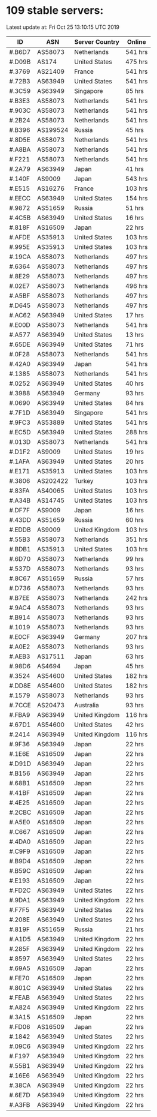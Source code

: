 # 109 stable servers:

Latest update at: Fri Oct 25 13:10:15 UTC 2019

| ID | ASN | Server Country | Online |
| -- | --- | -------------- | ------ |
| #.B6D7 | AS58073 | Netherlands | 541 hrs |
| #.D09B | AS174 | United States | 475 hrs |
| #.3769 | AS21409 | France | 541 hrs |
| #.72B3 | AS63949 | United States | 541 hrs |
| #.3C59 | AS63949 | Singapore | 85 hrs |
| #.B3E3 | AS58073 | Netherlands | 541 hrs |
| #.903C | AS58073 | Netherlands | 541 hrs |
| #.2B24 | AS58073 | Netherlands | 541 hrs |
| #.B396 | AS199524 | Russia | 45 hrs |
| #.8D5E | AS58073 | Netherlands | 541 hrs |
| #.A8BA | AS58073 | Netherlands | 541 hrs |
| #.F221 | AS58073 | Netherlands | 541 hrs |
| #.2A79 | AS63949 | Japan | 41 hrs |
| #.140F | AS9009 | Japan | 543 hrs |
| #.E515 | AS16276 | France | 103 hrs |
| #.EECC | AS63949 | United States | 154 hrs |
| #.9872 | AS51659 | Russia | 51 hrs |
| #.4C5B | AS63949 | United States | 16 hrs |
| #.818F | AS16509 | Japan | 22 hrs |
| #.AFDE | AS35913 | United States | 103 hrs |
| #.995E | AS35913 | United States | 103 hrs |
| #.19CA | AS58073 | Netherlands | 497 hrs |
| #.6364 | AS58073 | Netherlands | 497 hrs |
| #.8E29 | AS58073 | Netherlands | 497 hrs |
| #.02E7 | AS58073 | Netherlands | 496 hrs |
| #.A5BF | AS58073 | Netherlands | 497 hrs |
| #.D645 | AS58073 | Netherlands | 497 hrs |
| #.AC62 | AS63949 | United States | 17 hrs |
| #.E00D | AS58073 | Netherlands | 541 hrs |
| #.A577 | AS63949 | United States | 13 hrs |
| #.65DE | AS63949 | United States | 71 hrs |
| #.0F28 | AS58073 | Netherlands | 541 hrs |
| #.42A0 | AS63949 | Japan | 541 hrs |
| #.1385 | AS58073 | Netherlands | 541 hrs |
| #.0252 | AS63949 | United States | 40 hrs |
| #.3988 | AS63949 | Germany | 93 hrs |
| #.0690 | AS63949 | United States | 84 hrs |
| #.7F1D | AS63949 | Singapore | 541 hrs |
| #.9FC3 | AS53889 | United States | 541 hrs |
| #.EC5D | AS63949 | United States | 288 hrs |
| #.013D | AS58073 | Netherlands | 541 hrs |
| #.D1F2 | AS9009 | United States | 19 hrs |
| #.1AFA | AS63949 | United States | 20 hrs |
| #.E171 | AS35913 | United States | 103 hrs |
| #.3806 | AS202422 | Turkey | 103 hrs |
| #.83FA | AS40065 | United States | 103 hrs |
| #.A34B | AS14745 | United States | 103 hrs |
| #.DF7F | AS9009 | Japan | 16 hrs |
| #.43DD | AS51659 | Russia | 60 hrs |
| #.EDDB | AS9009 | United Kingdom | 103 hrs |
| #.55B3 | AS58073 | Netherlands | 351 hrs |
| #.BDB1 | AS35913 | United States | 103 hrs |
| #.6D70 | AS58073 | Netherlands | 99 hrs |
| #.537D | AS58073 | Netherlands | 93 hrs |
| #.8C67 | AS51659 | Russia | 57 hrs |
| #.D736 | AS58073 | Netherlands | 93 hrs |
| #.B7EE | AS58073 | Netherlands | 242 hrs |
| #.9AC4 | AS58073 | Netherlands | 93 hrs |
| #.B914 | AS58073 | Netherlands | 93 hrs |
| #.1019 | AS58073 | Netherlands | 93 hrs |
| #.E0CF | AS63949 | Germany | 207 hrs |
| #.A0E2 | AS58073 | Netherlands | 93 hrs |
| #.AEB3 | AS17511 | Japan | 63 hrs |
| #.98D6 | AS4694 | Japan | 45 hrs |
| #.3524 | AS54600 | United States | 182 hrs |
| #.DD8E | AS54600 | United States | 182 hrs |
| #.1579 | AS58073 | Netherlands | 93 hrs |
| #.7CCE | AS20473 | Australia | 93 hrs |
| #.FBA9 | AS63949 | United Kingdom | 116 hrs |
| #.67D1 | AS54600 | United States | 42 hrs |
| #.2414 | AS63949 | United Kingdom | 116 hrs |
| #.9F36 | AS63949 | Japan | 22 hrs |
| #.1E6E | AS16509 | Japan | 22 hrs |
| #.D91D | AS63949 | Japan | 22 hrs |
| #.B156 | AS63949 | Japan | 22 hrs |
| #.68B1 | AS16509 | Japan | 22 hrs |
| #.41BF | AS16509 | Japan | 22 hrs |
| #.4E25 | AS16509 | Japan | 22 hrs |
| #.2CBC | AS16509 | Japan | 22 hrs |
| #.A5E0 | AS16509 | Japan | 22 hrs |
| #.C667 | AS16509 | Japan | 22 hrs |
| #.4DA0 | AS16509 | Japan | 22 hrs |
| #.C9F9 | AS16509 | Japan | 22 hrs |
| #.B9D4 | AS16509 | Japan | 22 hrs |
| #.B59C | AS16509 | Japan | 22 hrs |
| #.E193 | AS16509 | Japan | 22 hrs |
| #.FD2C | AS63949 | United States | 22 hrs |
| #.9DA1 | AS63949 | United Kingdom | 22 hrs |
| #.F7F5 | AS63949 | United States | 22 hrs |
| #.208E | AS63949 | United States | 22 hrs |
| #.819F | AS51659 | Russia | 21 hrs |
| #.A1D5 | AS63949 | United Kingdom | 22 hrs |
| #.285F | AS63949 | United Kingdom | 22 hrs |
| #.8597 | AS63949 | United States | 22 hrs |
| #.69A5 | AS16509 | Japan | 22 hrs |
| #.FE70 | AS16509 | Japan | 22 hrs |
| #.801C | AS63949 | United States | 22 hrs |
| #.FEAB | AS63949 | United States | 22 hrs |
| #.A824 | AS63949 | United Kingdom | 22 hrs |
| #.3A15 | AS16509 | Japan | 22 hrs |
| #.FD06 | AS16509 | Japan | 22 hrs |
| #.1842 | AS63949 | United States | 22 hrs |
| #.09C6 | AS63949 | United Kingdom | 22 hrs |
| #.F197 | AS63949 | United Kingdom | 22 hrs |
| #.55B1 | AS63949 | United Kingdom | 22 hrs |
| #.16E6 | AS63949 | United Kingdom | 22 hrs |
| #.38CA | AS63949 | United Kingdom | 22 hrs |
| #.6E7D | AS63949 | United Kingdom | 22 hrs |
| #.A3FB | AS63949 | United Kingdom | 22 hrs |

